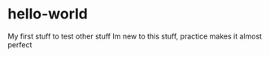 # hello-world
My first stuff to test other stuff
Im new to this stuff, practice makes it almost perfect
